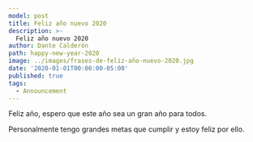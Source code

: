 ```yaml
---
model: post
title: Feliz año nuevo 2020
description: >- 
  Feliz año nuevo 2020 
author: Dante Calderón
path: happy-new-year-2020
image: ../images/frases-de-feliz-año-nuevo-2020.jpg
date: '2020-01-01T00:00:00-05:00'
published: true
tags:
  - Announcement
---
```


Feliz año, espero que este año sea un gran año para todos.

Personalmente tengo grandes metas que cumplir y estoy feliz por ello.


